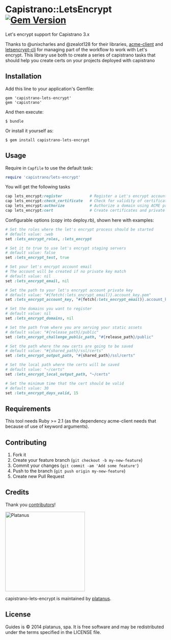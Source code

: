# Capistrano::LetsEncrypt [![Gem Version](https://badge.fury.io/rb/capistrano-lets-encrypt.png)](http://badge.fury.io/rb/capistrano-lets-encrypt)

Let's encrypt support for Capistrano 3.x

Thanks to @unixcharles and @zealot128 for their libraries,
[acme-client](https://github.com/unixcharles/acme-client/) and
[letsencrypt-cli](https://github.com/zealot128/ruby-letsencrypt-cli) for managing
part of the workflow to work with Let's encrypt. This library use both to create
a series of capistrano tasks that should help you create certs on your projects
deployed with capistrano

## Installation

Add this line to your application's Gemfile:

    gem 'capistrano-lets-encrypt'
    gem 'capistrano'

And then execute:

    $ bundle

Or install it yourself as:

    $ gem install capistrano-lets-encrypt

## Usage

Require in `Capfile` to use the default task:

```ruby
require 'capistrano/lets-encrypt'
```

You will get the following tasks

```ruby
cap lets_encrypt:register            # Register a Let's encrypt account
cap lets_encrypt:check_certificate   # Check for validity of certificates
cap lets_encrypt:authorize           # Authorize a domain using ACME protocol
cap lets_encrypt:cert                # Create certificates and private keys
```

Configurable options (copy into deploy.rb), shown here with examples:

```ruby
# Set the roles where the let's encrypt process should be started
# default value: :web
set :lets_encrypt_roles, :lets_encrypt

# Set it to true to use let's encrypt staging servers
# default value: false
set :lets_encrypt_test, true

# Set your let's encrypt account email
# The account will be created if no private key match
# default value: nil
set :lets_encrypt_email, nil

# Set the path to your let's encrypt account private key
# default value: "#{fetch(:lets_encrypt_email)}.account_key.pem"
set :lets_encrypt_account_key, "#{fetch(:lets_encrypt_email)}.account_key.pem"

# Set the domains you want to register
# default value: nil
set :lets_encrypt_domains, nil

# Set the path from where you are serving your static assets
# default value: "#{release_path}/public"
set :lets_encrypt_challenge_public_path, "#{release_path}/public"

# Set the path where the new certs are going to be saved
# default value: "#{shared_path}/ssl/certs"
set :lets_encrypt_output_path, "#{shared_path}/ssl/certs"

# Set the local path where the certs will be saved
# default value: "~/certs"
set :lets_encrypt_local_output_path, "~/certs"

# Set the minimum time that the cert should be valid
# default value: 30
set :lets_encrypt_days_valid, 15
```

## Requirements

This tool needs Ruby >= 2.1 (as the dependency acme-client needs that because of use of keyword arguments).

## Contributing

1. Fork it
2. Create your feature branch (`git checkout -b my-new-feature`)
3. Commit your changes (`git commit -am 'Add some feature'`)
4. Push to the branch (`git push origin my-new-feature`)
5. Create new Pull Request

## Credits

Thank you [contributors](https://github.com/platanus/capistrano-lets-encrypt/graphs/contributors)!

<img src="http://platan.us/gravatar_with_text.png" alt="Platanus" width="250"/>

capistrano-lets-encrypt is maintained by [platanus](http://platan.us).

## License

Guides is © 2014 platanus, spa. It is free software and may be redistributed under the terms specified in the LICENSE file.
